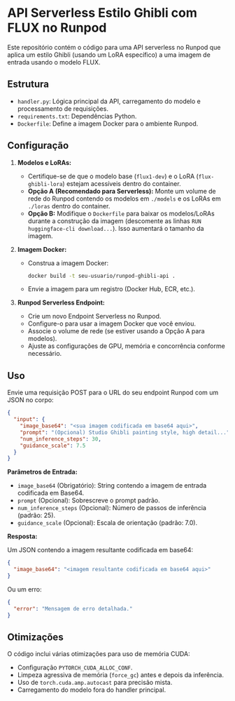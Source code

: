 # API Serverless Estilo Ghibli com FLUX no Runpod

Este repositório contém o código para uma API serverless no Runpod que aplica um estilo Ghibli (usando um LoRA específico) a uma imagem de entrada usando o modelo FLUX.

## Estrutura

- `handler.py`: Lógica principal da API, carregamento do modelo e processamento de requisições.
- `requirements.txt`: Dependências Python.
- `Dockerfile`: Define a imagem Docker para o ambiente Runpod.

## Configuração

1.  **Modelos e LoRAs:**
    - Certifique-se de que o modelo base (`flux1-dev`) e o LoRA (`flux-ghibli-lora`) estejam acessíveis dentro do container.
    - **Opção A (Recomendado para Serverless):** Monte um volume de rede do Runpod contendo os modelos em `./models` e os LoRAs em `./loras` dentro do container.
    - **Opção B:** Modifique o `Dockerfile` para baixar os modelos/LoRAs durante a construção da imagem (descomente as linhas `RUN huggingface-cli download...`). Isso aumentará o tamanho da imagem.

2.  **Imagem Docker:**
    - Construa a imagem Docker:
      ```bash
      docker build -t seu-usuario/runpod-ghibli-api .
      ```
    - Envie a imagem para um registro (Docker Hub, ECR, etc.).

3.  **Runpod Serverless Endpoint:**
    - Crie um novo Endpoint Serverless no Runpod.
    - Configure-o para usar a imagem Docker que você enviou.
    - Associe o volume de rede (se estiver usando a Opção A para modelos).
    - Ajuste as configurações de GPU, memória e concorrência conforme necessário.

## Uso

Envie uma requisição POST para o URL do seu endpoint Runpod com um JSON no corpo:

```json
{
  "input": {
    "image_base64": "<sua imagem codificada em base64 aqui>",
    "prompt": "(Opcional) Studio Ghibli painting style, high detail...",
    "num_inference_steps": 30, 
    "guidance_scale": 7.5
  }
}
```

**Parâmetros de Entrada:**

- `image_base64` (Obrigatório): String contendo a imagem de entrada codificada em Base64.
- `prompt` (Opcional): Sobrescreve o prompt padrão.
- `num_inference_steps` (Opcional): Número de passos de inferência (padrão: 25).
- `guidance_scale` (Opcional): Escala de orientação (padrão: 7.0).

**Resposta:**

Um JSON contendo a imagem resultante codificada em base64:

```json
{
  "image_base64": "<imagem resultante codificada em base64 aqui>"
}
```

Ou um erro:

```json
{
  "error": "Mensagem de erro detalhada."
}
```

## Otimizações

O código inclui várias otimizações para uso de memória CUDA:

- Configuração `PYTORCH_CUDA_ALLOC_CONF`.
- Limpeza agressiva de memória (`force_gc`) antes e depois da inferência.
- Uso de `torch.cuda.amp.autocast` para precisão mista.
- Carregamento do modelo fora do handler principal.
